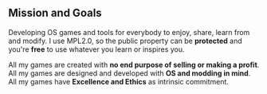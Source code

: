 ## Mission and Goals
Developing OS games and tools for everybody to enjoy, share, learn from and modify.
I use MPL2.0, so the public property can be **protected** and you're **free** to use whatever you learn or inspires you.

All my games are created with **no end purpose of selling or making a profit**.
All my games are designed and developed with **OS and modding in mind**.
All my games have **Excellence and Ethics** as intrinsic commitment.
